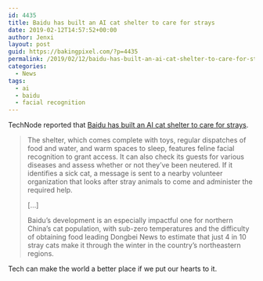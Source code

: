 ```yaml
---
id: 4435
title: Baidu has built an AI cat shelter to care for strays
date: 2019-02-12T14:57:52+00:00
author: Jenxi
layout: post
guid: https://bakingpixel.com/?p=4435
permalink: /2019/02/12/baidu-has-built-an-ai-cat-shelter-to-care-for-strays/
categories:
  - News
tags:
  - ai
  - baidu
  - facial recognition
---
```

TechNode reported that [Baidu has built an AI cat shelter to care for strays](https://technode.com/2019/02/11/baidu-ai-cat-shelter/).

> The shelter, which comes complete with toys, regular dispatches of food and water, and warm spaces to sleep, features feline facial recognition to grant access. It can also check its guests for various diseases and assess whether or not they’ve been neutered. If it identifies a sick cat, a message is sent to a nearby volunteer organization that looks after stray animals to come and administer the required help.
> 
> [&#8230;]
> 
> Baidu’s development is an especially impactful one for northern China’s cat population, with sub-zero temperatures and the difficulty of obtaining food leading Dongbei News to estimate that just 4 in 10 stray cats make it through the winter in the country’s northeastern regions. 

Tech can make the world a better place if we put our hearts to it.